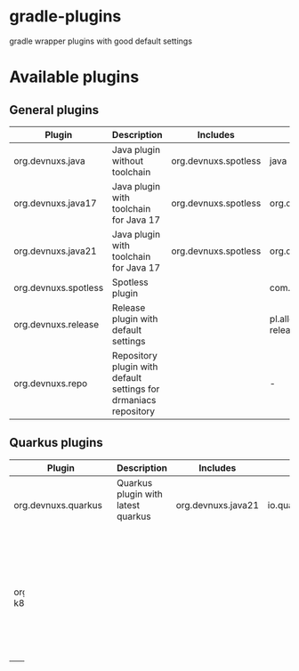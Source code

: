 # gradle-plugins

gradle wrapper plugins with good default settings

# Available plugins
## General plugins
| Plugin | Description | Includes | Based on |
| ------ | ----------- | -------- | -------- |
| org.devnuxs.java | Java plugin without toolchain | org.devnuxs.spotless | java |
| org.devnuxs.java17 | Java plugin with toolchain for Java 17 | org.devnuxs.spotless | org.devnuxs.java |
| org.devnuxs.java21 | Java plugin with toolchain for Java 17 | org.devnuxs.spotless | org.devnuxs.java |
| org.devnuxs.spotless | Spotless plugin | | com.diffplug.spotless |
| org.devnuxs.release | Release plugin with default settings | | pl.allegro.tech.build.axion-release |
| org.devnuxs.repo | Repository plugin with default settings for drmaniacs repository | | - |

## Quarkus plugins
| Plugin | Description | Includes | Based on |
| ------ | ----------- | -------- | -------- |
| org.devnuxs.quarkus | Quarkus plugin with latest quarkus version | org.devnuxs.java21 | io.quarkus |
| org.devnuxs.quarkus-k8 | Quarkus plugin with latest quarkus version and pre configured kubernetes deployment for drmaniac | | org.devnuxs.quarkus |

## Generator plugins
| Plugin | Description | Includes | Based on |
| ------ | ----------- | -------- | -------- |
| org.devnuxs.openapi | OpenAPI plugin to generate client and server code | | org.openapi.generator |



# How to use
## General plugins
### Java plugin
```groovy
plugins {
    id 'org.devnuxs.java' version '1.0.0'
}
```
### Java 17 plugin
```groovy
plugins {
    id 'org.devnuxs.java17' version '1.0.0'
}
```
### Java 21 plugin
```groovy
plugins {
    id 'org.devnuxs.java21' version '1.0.0'
}
```
### Spotless plugin
```groovy
plugins {
    id 'org.devnuxs.spotless' version '1.0.0'
}
```
### Release plugin
```groovy
plugins {
    id 'org.devnuxs.release' version '1.0.0'
}
```
### Repository plugin
```groovy
plugins {
    id 'org.devnuxs.repo' version '1.0.0'
}
```
## Quarkus plugins
### Quarkus plugin
```groovy
plugins {
    id 'org.devnuxs.quarkus' version '1.0.0'
}
```
### Quarkus k8 plugin
```groovy
plugins {
    id 'org.devnuxs.quarkus-k8' version '1.0.0'
}
```
## Generator plugins
### OpenAPI plugin
```groovy
plugins {
    id 'org.devnuxs.openapi' version '1.0.0'
}
```
